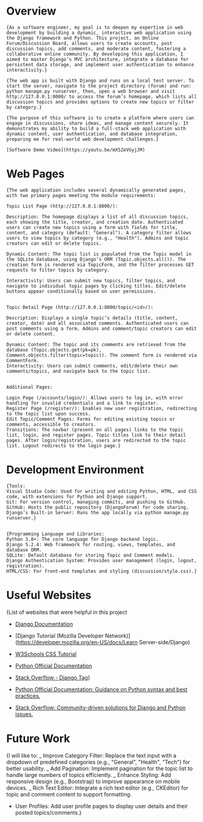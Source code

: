 # Overview

    {As a software engineer, my goal is to deepen my expertise in web development by building a dynamic, interactive web application using the Django framework and Python. This project, an Online Forum/Discussion Board, allows users to create accounts, post discussion topics, add comments, and moderate content, fostering a collaborative online community. By developing this application, I aimed to master Django’s MVC architecture, integrate a database for persistent data storage, and implement user authentication to enhance interactivity.}

    {The web app is built with Django and runs on a local test server. To start the server, navigate to the project directory (forum) and run: python manage.py runserver, then, open a web browser and visit http://127.0.0.1:8000/ to access the forum’s homepage, which lists all discussion topics and provides options to create new topics or filter by category.}

    {The purpose of this software is to create a platform where users can engage in discussions, share ideas, and manage content securely. It demonstrates my ability to build a full-stack web application with dynamic content, user authentication, and database integration, preparing me for real-world web development challenges.}

    [Software Demo Video](https://youtu.be/mX5ZeVGyjJM)

# Web Pages

    {The web application includes several dynamically generated pages, with two primary pages meeting the module requirements:

    Topic List Page (http://127.0.0.1:8000/):

    Description: The homepage displays a list of all discussion topics, each showing the title, creator, and creation date. Authenticated users can create new topics using a form with fields for title, content, and category (default: "General"). A category filter allows users to view topics by category (e.g., "Health"). Admins and topic creators can edit or delete topics.

    Dynamic Content: The topic list is populated from the Topic model in the SQLite database, using Django’s ORM (Topic.objects.all()). The creation form is rendered via TopicForm, and the filter processes GET requests to filter topics by category.

    Interactivity: Users can submit new topics, filter topics, and navigate to individual topic pages by clicking titles. Edit/delete buttons appear conditionally based on user permissions.


    Topic Detail Page (http://127.0.0.1:8000/topic/<id>/):

    Description: Displays a single topic’s details (title, content, creator, date) and all associated comments. Authenticated users can post comments using a form. Admins and comment/topic creators can edit or delete content.

    Dynamic Content: The topic and its comments are retrieved from the database (Topic.objects.get(pk=pk), Comment.objects.filter(topic=topic)). The comment form is rendered via CommentForm.
    Interactivity: Users can submit comments, edit/delete their own comments/topics, and navigate back to the topic list.


    Additional Pages:

    Login Page (/accounts/login/): Allows users to log in, with error handling for invalid credentials and a link to register.
    Register Page (/register/): Enables new user registration, redirecting to the topic list upon success.
    Edit Topic/Comment Pages: Forms for editing existing topics or comments, accessible to creators.
    Transitions: The navbar (present on all pages) links to the topic list, login, and register pages. Topic titles link to their detail pages. After login/registration, users are redirected to the topic list. Logout redirects to the login page.}

# Development Environment

    {Tools:
    Visual Studio Code: Used for writing and editing Python, HTML, and CSS code, with extensions for Python and Django support.
    Git: For version control, managing commits, and pushing to GitHub.
    GitHub: Hosts the public repository (DjangoForum) for code sharing.
    Django’s Built-in Server: Runs the app locally via python manage.py runserver.}


    {Programming Language and Libraries:
    Python 3.8+: The core language for Django backend logic.
    Django 5.2.4: Web framework for routing, views, templates, and database ORM.
    SQLite: Default database for storing Topic and Comment models.
    Django Authentication System: Provides user management (login, logout, registration).
    HTML/CSS: For front-end templates and styling (discussion/style.css).}

# Useful Websites

{List of websites that were helpful in this project

- [Django Documentation](https://docs.djangoproject.com/en/stable/)
- [Django Tutorial (Mozilla Developer Network)](https://developer.mozilla.org/en-US/docs/Learn Server-side/Django)
- [W3Schools CSS Tutorial](https://www.w3schools.com/css/)
- [Python Official Documentation](https://docs.python.org/3/)
- [Stack Overflow - Django Tag](https://stackoverflow.com/questions/tagged/django)}

- [Python Official Documentation: Guidance on Python syntax and best practices.](https://docs.python.org/3/)

- [Stack Overflow: Community-driven solutions for Django and Python issues.](https://stackoverflow.com/questions/tagged/django)

# Future Work

{I will like to:
_ Improve Category Filter: Replace the text input with a dropdown of predefined categories (e.g., "General", "Health", "Tech") for better usability.
_ Add Pagination: Implement pagination for the topic list to handle large numbers of topics efficiently.
_ Enhance Styling: Add responsive design (e.g., Bootstrap) to improve appearance on mobile devices.
_ Rich Text Editor: Integrate a rich text editor (e.g., CKEditor) for topic and comment content to support formatting.

- User Profiles: Add user profile pages to display user details and their posted topics/comments.}
